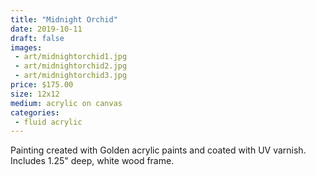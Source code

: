 ```yaml
---
title: "Midnight Orchid"
date: 2019-10-11
draft: false
images:
 - art/midnightorchid1.jpg
 - art/midnightorchid2.jpg
 - art/midnightorchid3.jpg
price: $175.00
size: 12x12
medium: acrylic on canvas
categories:
 - fluid acrylic
---
```


Painting created with Golden acrylic paints and coated with UV varnish. Includes 1.25" deep, white wood frame.
